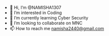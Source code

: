 - 👋 Hi, I’m @NAMISHA1307
- 👀 I’m interested in Coding
- 🌱 I’m currently learning Cyber Security
- 💞️ I’m looking to collaborate on MNC
- 📫 How to reach me namisha2440@gmail.com

<!---
NAMISHA1307/NAMISHA1307 is a ✨ special ✨ repository because its `README.md` (this file) appears on your GitHub profile.
You can click the Preview link to take a look at your changes.
--->
